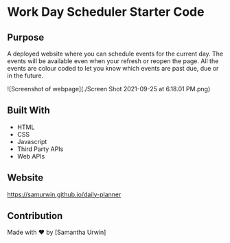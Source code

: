 # Work Day Scheduler Starter Code

## Purpose
A deployed website where you can schedule events for the current day. The events will be available even when your refresh or 
reopen the page. All the events are colour coded to let you know which events are past due, due or in the future.

![Screenshot of webpage](./Screen Shot 2021-09-25 at 6.18.01 PM.png)

## Built With
* HTML
* CSS
* Javascript
* Third Party APIs
* Web APIs
## Website
https://samurwin.github.io/daily-planner

## Contribution
Made with ❤️ by [Samantha Urwin]